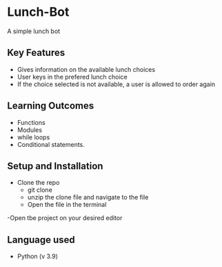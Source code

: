 # Lunch-Bot
A simple lunch bot
## Key Features
 - Gives information on the available lunch choices
 - User keys in the prefered lunch choice
 - If the choice selected is not available, a user is allowed to order again
 
 ## Learning Outcomes
 - Functions
 - Modules
 - while loops
 - Conditional statements.
 
 ## Setup and Installation
 - Clone the repo
      - git clone 
      - unzip the clone file and navigate to the file
      - Open the file in the terminal
      
  -Open tbe project on your desired editor
   
 ## Language used
  - Python (v 3.9)
 
 
